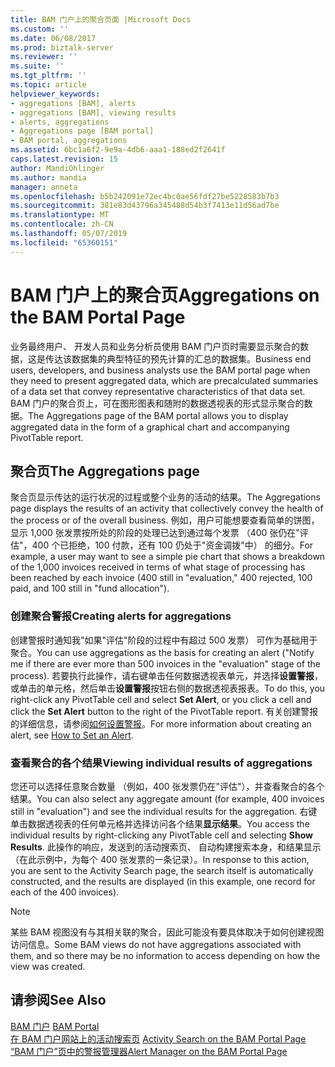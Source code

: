 ```yaml
---
title: BAM 门户上的聚合页面 |Microsoft Docs
ms.custom: ''
ms.date: 06/08/2017
ms.prod: biztalk-server
ms.reviewer: ''
ms.suite: ''
ms.tgt_pltfrm: ''
ms.topic: article
helpviewer_keywords:
- aggregations [BAM], alerts
- aggregations [BAM], viewing results
- alerts, aggregations
- Aggregations page [BAM portal]
- BAM portal, aggregations
ms.assetid: 6bc1a6f2-9e9a-4db6-aaa1-188ed2f2641f
caps.latest.revision: 15
author: MandiOhlinger
ms.author: mandia
manager: anneta
ms.openlocfilehash: b5b242091e72ec4bc0ae56fdf27be5228583b7b3
ms.sourcegitcommit: 381e83d43796a345488d54b3f7413e11d56ad7be
ms.translationtype: MT
ms.contentlocale: zh-CN
ms.lasthandoff: 05/07/2019
ms.locfileid: "65360151"
---
```

# <a name="aggregations-on-the-bam-portal-page"></a><span data-ttu-id="36a97-102">BAM 门户上的聚合页</span><span class="sxs-lookup"><span data-stu-id="36a97-102">Aggregations on the BAM Portal Page</span></span>
<span data-ttu-id="36a97-103">业务最终用户、 开发人员和业务分析员使用 BAM 门户页时需要显示聚合的数据，这是传达该数据集的典型特征的预先计算的汇总的数据集。</span><span class="sxs-lookup"><span data-stu-id="36a97-103">Business end users, developers, and business analysts use the BAM portal page when they need to present aggregated data, which are precalculated summaries of a data set that convey representative characteristics of that data set.</span></span> <span data-ttu-id="36a97-104">BAM 门户的聚合页上，可在图形图表和随附的数据透视表的形式显示聚合的数据。</span><span class="sxs-lookup"><span data-stu-id="36a97-104">The Aggregations page of the BAM portal allows you to display aggregated data in the form of a graphical chart and accompanying PivotTable report.</span></span>  
  
## <a name="the-aggregations-page"></a><span data-ttu-id="36a97-105">聚合页</span><span class="sxs-lookup"><span data-stu-id="36a97-105">The Aggregations page</span></span>  
 <span data-ttu-id="36a97-106">聚合页显示传达的运行状况的过程或整个业务的活动的结果。</span><span class="sxs-lookup"><span data-stu-id="36a97-106">The Aggregations page displays the results of an activity that collectively convey the health of the process or of the overall business.</span></span> <span data-ttu-id="36a97-107">例如，用户可能想要查看简单的饼图，显示 1,000 张发票按所处的阶段的处理已达到通过每个发票 （400 张仍在"评估"，400 个已拒绝，100 付款，还有 100 仍处于"资金调拨"中） 的细分。</span><span class="sxs-lookup"><span data-stu-id="36a97-107">For example, a user may want to see a simple pie chart that shows a breakdown of the 1,000 invoices received in terms of what stage of processing has been reached by each invoice (400 still in "evaluation," 400 rejected, 100 paid, and 100 still in "fund allocation").</span></span>  
  
### <a name="creating-alerts-for-aggregations"></a><span data-ttu-id="36a97-108">创建聚合警报</span><span class="sxs-lookup"><span data-stu-id="36a97-108">Creating alerts for aggregations</span></span>  
 <span data-ttu-id="36a97-109">创建警报时通知我"如果"评估"阶段的过程中有超过 500 发票） 可作为基础用于聚合。</span><span class="sxs-lookup"><span data-stu-id="36a97-109">You can use aggregations as the basis for creating an alert ("Notify me if there are ever more than 500 invoices in the "evaluation" stage of the process).</span></span> <span data-ttu-id="36a97-110">若要执行此操作，请右键单击任何数据透视表单元，并选择**设置警报**，或单击的单元格，然后单击**设置警报**按钮右侧的数据透视表报表。</span><span class="sxs-lookup"><span data-stu-id="36a97-110">To do this, you right-click any PivotTable cell and select **Set Alert**, or you click a cell and click the **Set Alert** button to the right of the PivotTable report.</span></span> <span data-ttu-id="36a97-111">有关创建警报的详细信息，请参阅[如何设置警报](../core/how-to-set-an-alert.md)。</span><span class="sxs-lookup"><span data-stu-id="36a97-111">For more information about creating an alert, see [How to Set an Alert](../core/how-to-set-an-alert.md).</span></span>  
  
### <a name="viewing-individual-results-of-aggregations"></a><span data-ttu-id="36a97-112">查看聚合的各个结果</span><span class="sxs-lookup"><span data-stu-id="36a97-112">Viewing individual results of aggregations</span></span>  
 <span data-ttu-id="36a97-113">您还可以选择任意聚合数量 （例如，400 张发票仍在"评估"），并查看聚合的各个结果。</span><span class="sxs-lookup"><span data-stu-id="36a97-113">You can also select any aggregate amount (for example, 400 invoices still in "evaluation") and see the individual results for the aggregation.</span></span> <span data-ttu-id="36a97-114">右键单击数据透视表的任何单元格并选择访问各个结果**显示结果**。</span><span class="sxs-lookup"><span data-stu-id="36a97-114">You access the individual results by right-clicking any PivotTable cell and selecting **Show Results**.</span></span> <span data-ttu-id="36a97-115">此操作的响应，发送到的活动搜索页、 自动构建搜索本身，和结果显示 （在此示例中，为每个 400 张发票的一条记录）。</span><span class="sxs-lookup"><span data-stu-id="36a97-115">In response to this action, you are sent to the Activity Search page, the search itself is automatically constructed, and the results are displayed (in this example, one record for each of the 400 invoices).</span></span>  
  
> [!NOTE]
>  <span data-ttu-id="36a97-116">某些 BAM 视图没有与其相关联的聚合，因此可能没有要具体取决于如何创建视图访问信息。</span><span class="sxs-lookup"><span data-stu-id="36a97-116">Some BAM views do not have aggregations associated with them, and so there may be no information to access depending on how the view was created.</span></span>  
  
## <a name="see-also"></a><span data-ttu-id="36a97-117">请参阅</span><span class="sxs-lookup"><span data-stu-id="36a97-117">See Also</span></span>  
 <span data-ttu-id="36a97-118">[BAM 门户](../core/bam-portal.md) </span><span class="sxs-lookup"><span data-stu-id="36a97-118">[BAM Portal](../core/bam-portal.md) </span></span>  
 <span data-ttu-id="36a97-119">[在 BAM 门户网站上的活动搜索页](../core/activity-search-on-the-bam-portal-page.md) </span><span class="sxs-lookup"><span data-stu-id="36a97-119">[Activity Search on the BAM Portal Page](../core/activity-search-on-the-bam-portal-page.md) </span></span>  
 [<span data-ttu-id="36a97-120">“BAM 门户”页中的警报管理器</span><span class="sxs-lookup"><span data-stu-id="36a97-120">Alert Manager on the BAM Portal Page</span></span>](../core/alert-manager-on-the-bam-portal-page.md)